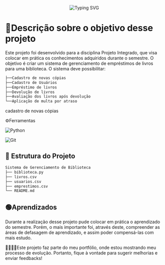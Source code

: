 <p align="center">
  <img src="https://readme-typing-svg.demolab.com?font=Roboto+Mono&size=21&pause=1500&color=yellow&center=true&vCenter=true&width=500&lines=Sistema+de+Gerenciamento+de+Empréstimos;Utilizando+linguagem+Python." alt="Typing SVG" />
</p>

# 💭Descrição sobre o objetivo desse projeto
  Este projeto foi desenvolvido para a disciplina Projeto Integrado, que visa colocar em prática os conhecimentos adquiridos durante o semestre. O objetivo é criar um sistema de gerenciamento de empréstimos de livros para uma biblioteca.
  O sistema deve possibilitar:
  ```bash
  ├──Cadastro de novas cópias
  ├──Cadastro de Usuários
  ├──Empréstimo de livros
  ├──Devolução de livros
  ├──Avaliação dos livros após devolução
  └──Aplicação de multa por atraso
  ```
  cadastro de novas cópias

⚙️Ferramentas

![Python](https://img.shields.io/badge/python-fff?style=for-the-badge&logo=python&logoColor=ffdd54) 

![Git](https://img.shields.io/badge/Git-fff?style=for-the-badge&logo=Git&logoColor=ffdd54) 


## 📂 Estrutura do Projeto
```bash
Sistema de Gerenciamento de Biblioteca
├── biblioteca.py
├── livros.csv
├── usuarios.csv
├── emprestimos.csv
└── README.md
```
## 🟢Aprendizados
Durante a realização desse projeto pude colocar em prática o aprendizado do semestre. Porém, o mais importante foi, através deste, compreender as áreas de defasagem de aprendizado, e assim poder compensá-las com mais estudo.

🫱🏾‍🫲🏻Este projeto faz parte do meu portfólio, onde estou mostrando meu processo de evolução. Portanto, fique à vontade para sugerir melhorias e enviar feedbacks!